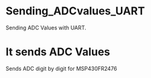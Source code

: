 # Sending_ADCvalues_UART

Sending ADC Values with UART. 

# It sends ADC Values 

Sends ADC digit by digit for MSP430FR2476

